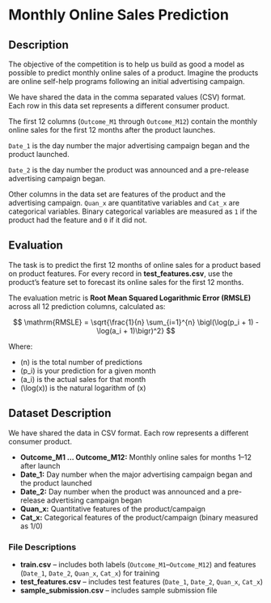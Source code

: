 # Monthly Online Sales Prediction

## Description
The objective of the competition is to help us build as good a model as possible to predict monthly online sales of a product. Imagine the products are online self-help programs following an initial advertising campaign.

We have shared the data in the comma separated values (CSV) format. Each row in this data set represents a different consumer product.

The first 12 columns (`Outcome_M1` through `Outcome_M12`) contain the monthly online sales for the first 12 months after the product launches.

`Date_1` is the day number the major advertising campaign began and the product launched.

`Date_2` is the day number the product was announced and a pre-release advertising campaign began.

Other columns in the data set are features of the product and the advertising campaign. `Quan_x` are quantitative variables and `Cat_x` are categorical variables. Binary categorical variables are measured as `1` if the product had the feature and `0` if it did not.

## Evaluation
The task is to predict the first 12 months of online sales for a product based on product features. For every record in **test_features.csv**, use the product’s feature set to forecast its online sales for the first 12 months.

The evaluation metric is **Root Mean Squared Logarithmic Error (RMSLE)** across all 12 prediction columns, calculated as:

$$
\mathrm{RMSLE} = \sqrt{\frac{1}{n} \sum_{i=1}^{n} \bigl(\log(p_i + 1) - \log(a_i + 1)\bigr)^2}
$$

Where:
- \(n\) is the total number of predictions
- \(p_i\) is your prediction for a given month
- \(a_i\) is the actual sales for that month
- \(\log(x)\) is the natural logarithm of \(x\)

## Dataset Description
We have shared the data in CSV format. Each row represents a different consumer product.

- **Outcome_M1 … Outcome_M12:** Monthly online sales for months 1–12 after launch
- **Date_1:** Day number when the major advertising campaign began and the product launched
- **Date_2:** Day number when the product was announced and a pre-release advertising campaign began
- **Quan_x:** Quantitative features of the product/campaign
- **Cat_x:** Categorical features of the product/campaign (binary measured as 1/0)

### File Descriptions
* **train.csv** – includes both labels (`Outcome_M1`–`Outcome_M12`) and features (`Date_1`, `Date_2`, `Quan_x`, `Cat_x`) for training
* **test_features.csv** – includes test features (`Date_1`, `Date_2`, `Quan_x`, `Cat_x`)
* **sample_submission.csv** – includes sample submission file
